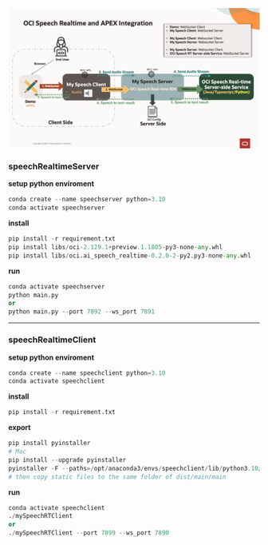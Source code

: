 ![alt text](images/01.png)

### speechRealtimeServer
  
**setup python enviroment**
```python
conda create --name speechserver python=3.10
conda activate speechserver
```

**install**
```python
pip install -r requirement.txt
pip install libs/oci-2.129.1+preview.1.1805-py3-none-any.whl
pip install libs/oci.ai_speech_realtime-0.2.0-2-py2.py3-none-any.whl
```

**run**
```python
conda activate speechserver
python main.py
or
python main.py --port 7892 --ws_port 7891
```

----
### speechRealtimeClient

**setup python enviroment**
```python
conda create --name speechclient python=3.10
conda activate speechclient
```

**install**
```python
pip install -r requirement.txt
```

**export**
```python
pip install pyinstaller
# Mac
pip install --upgrade pyinstaller
pyinstaller -F --paths=/opt/anaconda3/envs/speechclient/lib/python3.10/site-packages --python=/opt/anaconda3/envs/speechclient/bin/python  --icon=Oracle-Symbol.png --name=mySpeechRTClient main.py
# then copy static files to the same folder of dist/main/main
```

**run**
```python
conda activate speechclient
./mySpeechRTClient
or
./mySpeechRTClient --port 7899 --ws_port 7890
```